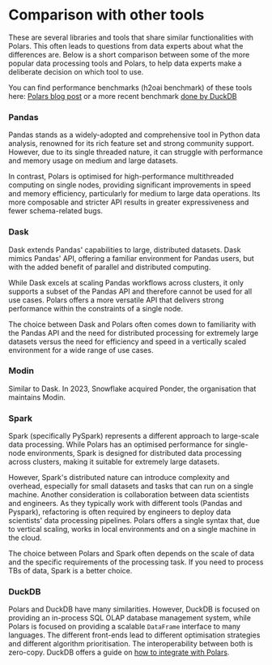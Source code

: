 # Comparison with other tools

These are several libraries and tools that share similar functionalities with Polars. This often
leads to questions from data experts about what the differences are. Below is a short comparison
between some of the more popular data processing tools and Polars, to help data experts make a
deliberate decision on which tool to use.

You can find performance benchmarks (h2oai benchmark) of these tools here:
[Polars blog post](https://pola.rs/posts/benchmarks/) or a more recent benchmark
[done by DuckDB](https://duckdblabs.github.io/db-benchmark/)

### Pandas

Pandas stands as a widely-adopted and comprehensive tool in Python data analysis, renowned for its
rich feature set and strong community support. However, due to its single threaded nature, it can
struggle with performance and memory usage on medium and large datasets.

In contrast, Polars is optimised for high-performance multithreaded computing on single nodes,
providing significant improvements in speed and memory efficiency, particularly for medium to large
data operations. Its more composable and stricter API results in greater expressiveness and fewer
schema-related bugs.

### Dask

Dask extends Pandas' capabilities to large, distributed datasets. Dask mimics Pandas' API, offering
a familiar environment for Pandas users, but with the added benefit of parallel and distributed
computing.

While Dask excels at scaling Pandas workflows across clusters, it only supports a subset of the
Pandas API and therefore cannot be used for all use cases. Polars offers a more versatile API that
delivers strong performance within the constraints of a single node.

The choice between Dask and Polars often comes down to familiarity with the Pandas API and the need
for distributed processing for extremely large datasets versus the need for efficiency and speed in
a vertically scaled environment for a wide range of use cases.

### Modin

Similar to Dask. In 2023, Snowflake acquired Ponder, the organisation that maintains Modin.

### Spark

Spark (specifically PySpark) represents a different approach to large-scale data processing. While
Polars has an optimised performance for single-node environments, Spark is designed for distributed
data processing across clusters, making it suitable for extremely large datasets.

However, Spark's distributed nature can introduce complexity and overhead, especially for small
datasets and tasks that can run on a single machine. Another consideration is collaboration between
data scientists and engineers. As they typically work with different tools (Pandas and Pyspark),
refactoring is often required by engineers to deploy data scientists' data processing pipelines.
Polars offers a single syntax that, due to vertical scaling, works in local environments and on a
single machine in the cloud.

The choice between Polars and Spark often depends on the scale of data and the specific requirements
of the processing task. If you need to process TBs of data, Spark is a better choice.

### DuckDB

Polars and DuckDB have many similarities. However, DuckDB is focused on providing an in-process SQL
OLAP database management system, while Polars is focused on providing a scalable `DataFrame`
interface to many languages. The different front-ends lead to different optimisation strategies and
different algorithm prioritisation. The interoperability between both is zero-copy. DuckDB offers a
guide on [how to integrate with Polars](https://duckdb.org/docs/guides/python/polars.html).
